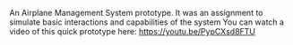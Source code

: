 An Airplane Management System prototype. It was an assignment to simulate basic interactions and capabilities of the system
You can watch a video of this quick prototype here: https://youtu.be/PypCXsd8FTU
